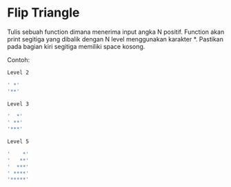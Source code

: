 # Flip Triangle

Tulis sebuah function dimana menerima input angka N positif. Function akan print segitiga yang dibalik dengan N level menggunakan karakter *. Pastikan pada bagian kiri segitiga memiliki space kosong.

Contoh:

```sh
Level 2

' *'
'**'
```

```sh
Level 3

'  *'
' **'
'***'
```

```sh
Level 5

'    *'
'   **'
'  ***'
' ****'
'*****'
```
